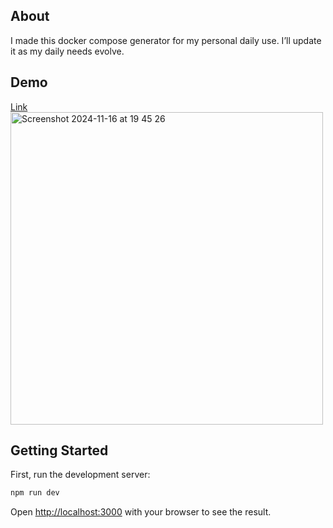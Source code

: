 ## About

I made this docker compose generator for my personal daily use. I’ll update it as my daily needs evolve.


## Demo

<a href="https://docker-compose-traefik-generator.netlify.app">Link</a>
<br>
<img width="500" alt="Screenshot 2024-11-16 at 19 45 26" src="https://github.com/user-attachments/assets/ad9ecf04-b2cc-4112-9fee-2c0976789537">


## Getting Started

First, run the development server:

```bash
npm run dev
```
Open [http://localhost:3000](http://localhost:3000) with your browser to see the result.


